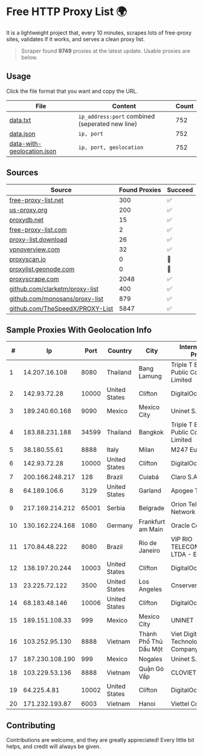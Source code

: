 
# Free HTTP Proxy List 🌍

It is a lightweight project that, every 10 minutes, scrapes lots of free-proxy sites, validates if it works, and serves a clean proxy list.


> Scraper found **9749** proxies at the latest update. Usable proxies are below.

## Usage

Click the file format that you want and copy the URL.


|File|Content|Count|
|----|-------|-----|
|[data.txt](https://raw.githubusercontent.com/themiralay/Proxy-List-World/master/data.txt)|`ip_address:port` combined (seperated new line)|752|
|[data.json](https://raw.githubusercontent.com/themiralay/Proxy-List-World/master/data.json)|`ip, port`|752|
|[data-with-geolocation.json](https://raw.githubusercontent.com/themiralay/Proxy-List-World/master/data-with-geolocation.json)|`ip, port, geolocation`|752|

## Sources

|Source|Found Proxies|Succeed|
|------|-------------|-------|
|[free-proxy-list.net](https://free-proxy-list.net)|300|✅|
|[us-proxy.org](https://www.us-proxy.org)|200|✅|
|[proxydb.net](http://proxydb.net)|15|✅|
|[free-proxy-list.com](https://free-proxy-list.com/?page=&port=&type%5B%5D=http&type%5B%5D=https&up_time=0&search=Search)|2|✅|
|[proxy-list.download](https://www.proxy-list.download/HTTP)|26|✅|
|[vpnoverview.com](https://vpnoverview.com/privacy/anonymous-browsing/free-proxy-servers)|32|✅|
|[proxyscan.io](https://www.proxyscan.io)|0|🚫|
|[proxylist.geonode.com](https://proxylist.geonode.com/api/proxy-list?limit=300&page=1&sort_by=lastChecked&sort_type=desc&protocols=http,https)|0|🚫|
|[proxyscrape.com](https://api.proxyscrape.com/v2/?request=displayproxies&protocol=http&timeout=10000&country=all&ssl=all&anonymity=all)|2048|✅|
|[github.com/clarketm/proxy-list](https://raw.githubusercontent.com/clarketm/proxy-list/master/proxy-list-raw.txt)|400|✅|
|[github.com/monosans/proxy-list](https://raw.githubusercontent.com/monosans/proxy-list/main/proxies/http.txt)|879|✅|
|[github.com/TheSpeedX/PROXY-List](https://raw.githubusercontent.com/TheSpeedX/PROXY-List/master/http.txt)|5847|✅|


## Sample Proxies With Geolocation Info

|#|Ip|Port|Country|City|Internet Service Provider|
|-|--|----|-------|----|-------------------------|
|1|14.207.16.108|8080|Thailand|Bang Lamung|Triple T Broadband Public Company Limited|
|2|142.93.72.28|10000|United States|Clifton|DigitalOcean, LLC|
|3|189.240.60.168|9090|Mexico|Mexico City|Uninet S.A. de C.V.|
|4|183.88.231.188|34599|Thailand|Bangkok|Triple T Broadband Public Company Limited|
|5|38.180.55.61|8888|Italy|Milan|M247 Europe SRL|
|6|142.93.72.28|10000|United States|Clifton|DigitalOcean, LLC|
|7|200.166.248.217|128|Brazil|Cuiabá|Claro S.A|
|8|64.189.106.6|3129|United States|Garland|Apogee Telecom Inc.|
|9|217.169.214.212|65001|Serbia|Belgrade|Orion Telekom Network|
|10|130.162.224.168|1080|Germany|Frankfurt am Main|Oracle Corporation|
|11|170.84.48.222|8080|Brazil|Rio de Janeiro|VIP RIO TELECOMUNICAÇÕES LTDA - EPP|
|12|138.197.20.244|10003|United States|Clifton|DigitalOcean, LLC|
|13|23.225.72.122|3500|United States|Los Angeles|Cnservers LLC|
|14|68.183.48.146|10006|United States|Clifton|DigitalOcean, LLC|
|15|189.151.108.33|999|Mexico|Mexico City|UNINET|
|16|103.252.95.130|8888|Vietnam|Thành Phố Thủ Dầu Một|Viet Digital Technology Liability Company|
|17|187.230.108.190|999|Mexico|Nogales|Uninet S.A. de C.V.|
|18|103.229.53.136|8888|Vietnam|Quận Gò Vấp|CLOVIET|
|19|64.225.4.81|10002|United States|Clifton|DigitalOcean, LLC|
|20|171.232.193.87|6003|Vietnam|Hanoi|Viettel Corporation|



## Contributing

Contributions are welcome, and they are greatly appreciated! Every
little bit helps, and credit will always be given.

